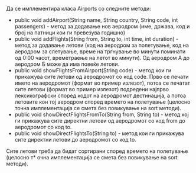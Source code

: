 Да се имплементира класа Airports со следните методи:

* public void addAirport(String name, String country, String code, int passengers) - метод за додавање нов аеродром (име, држава, код и број на патници кои ги превезува годишно)
* public void addFlights(String from, String to, int time, int duration) - метод за додавање летови (код на аеродром за полетување, код на аеродром за слетување, време на тргнување во минути поминати од 0:00 часот, времетраење на летот во минути). Од аеродром А до аеродром Б може да има повеќе летови.
* public void showFlightsFromAirport(String code) - метод кои ги прикажува сите летови од аеродромот со код code. Прво се печати името на аеродромот (формат во пример излезот), потоа се печатат сите летови (формат во пример излезот) подредени најпрво лексикографски според кодот на аеродромот дестинација, а потоа летовите кон тој аеродром според времето на полетување (целосно точна имплементација се смета без повикување на sort методи).
* public void showDirectFlightsFromTo(String from, String to) - метод кој ги прикажува сите директни летови од аеродромот со код from до аеродромот со код to.
* public void showDirectFlightsTo(String to) - метод кои ги прикажува сите директни летови до аеродромот со код to.

Сите летови треба да бидат сортирани според времето на полетување (целосно т* очна имплементација се смета без повикување на sort методи).